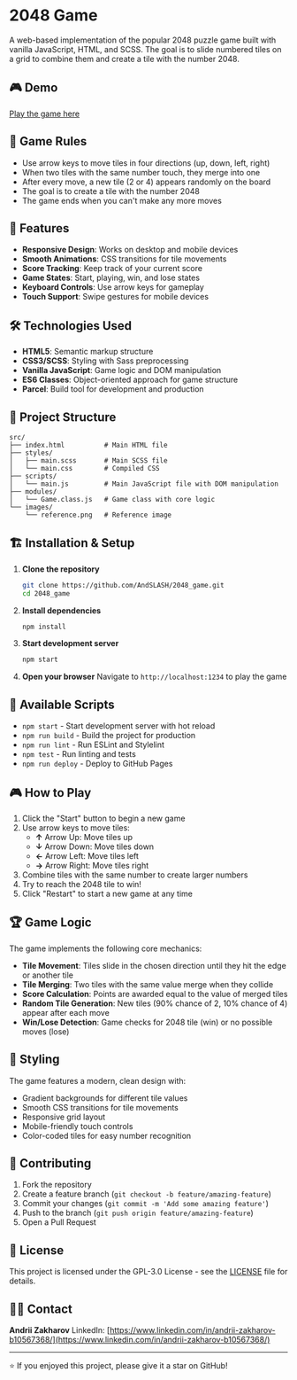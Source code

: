 # 2048 Game

A web-based implementation of the popular 2048 puzzle game built with vanilla JavaScript, HTML, and SCSS. The goal is to slide numbered tiles on a grid to combine them and create a tile with the number 2048.

## 🎮 Demo

[Play the game here](https://andslash.github.io/2048_game/)

## 🎯 Game Rules

- Use arrow keys to move tiles in four directions (up, down, left, right)
- When two tiles with the same number touch, they merge into one
- After every move, a new tile (2 or 4) appears randomly on the board
- The goal is to create a tile with the number 2048
- The game ends when you can't make any more moves

## 🚀 Features

- **Responsive Design**: Works on desktop and mobile devices
- **Smooth Animations**: CSS transitions for tile movements
- **Score Tracking**: Keep track of your current score
- **Game States**: Start, playing, win, and lose states
- **Keyboard Controls**: Use arrow keys for gameplay
- **Touch Support**: Swipe gestures for mobile devices

## 🛠️ Technologies Used

- **HTML5**: Semantic markup structure
- **CSS3/SCSS**: Styling with Sass preprocessing
- **Vanilla JavaScript**: Game logic and DOM manipulation
- **ES6 Classes**: Object-oriented approach for game structure
- **Parcel**: Build tool for development and production

## 📁 Project Structure

```
src/
├── index.html          # Main HTML file
├── styles/
│   ├── main.scss       # Main SCSS file
│   └── main.css        # Compiled CSS
├── scripts/
│   └── main.js         # Main JavaScript file with DOM manipulation
├── modules/
│   └── Game.class.js   # Game class with core logic
└── images/
    └── reference.png   # Reference image
```

## 🏗️ Installation & Setup

1. **Clone the repository**

   ```bash
   git clone https://github.com/AndSLASH/2048_game.git
   cd 2048_game
   ```

2. **Install dependencies**

   ```bash
   npm install
   ```

3. **Start development server**

   ```bash
   npm start
   ```

4. **Open your browser**
   Navigate to `http://localhost:1234` to play the game

## 📝 Available Scripts

- `npm start` - Start development server with hot reload
- `npm run build` - Build the project for production
- `npm run lint` - Run ESLint and Stylelint
- `npm test` - Run linting and tests
- `npm run deploy` - Deploy to GitHub Pages

## 🎮 How to Play

1. Click the "Start" button to begin a new game
2. Use arrow keys to move tiles:
   - **↑** Arrow Up: Move tiles up
   - **↓** Arrow Down: Move tiles down
   - **←** Arrow Left: Move tiles left
   - **→** Arrow Right: Move tiles right
3. Combine tiles with the same number to create larger numbers
4. Try to reach the 2048 tile to win!
5. Click "Restart" to start a new game at any time

## 🏆 Game Logic

The game implements the following core mechanics:

- **Tile Movement**: Tiles slide in the chosen direction until they hit the edge or another tile
- **Tile Merging**: Two tiles with the same value merge when they collide
- **Score Calculation**: Points are awarded equal to the value of merged tiles
- **Random Tile Generation**: New tiles (90% chance of 2, 10% chance of 4) appear after each move
- **Win/Lose Detection**: Game checks for 2048 tile (win) or no possible moves (lose)

## 🎨 Styling

The game features a modern, clean design with:

- Gradient backgrounds for different tile values
- Smooth CSS transitions for tile movements
- Responsive grid layout
- Mobile-friendly touch controls
- Color-coded tiles for easy number recognition

## 🤝 Contributing

1. Fork the repository
2. Create a feature branch (`git checkout -b feature/amazing-feature`)
3. Commit your changes (`git commit -m 'Add some amazing feature'`)
4. Push to the branch (`git push origin feature/amazing-feature`)
5. Open a Pull Request

## 📄 License

This project is licensed under the GPL-3.0 License - see the [LICENSE](LICENSE) file for details.

## 👨‍💻 Contact

**Andrii Zakharov**
LinkedIn: [https://www.linkedin.com/in/andrii-zakharov-b10567368/](https://www.linkedin.com/in/andrii-zakharov-b10567368/)

---

⭐ If you enjoyed this project, please give it a star on GitHub!
